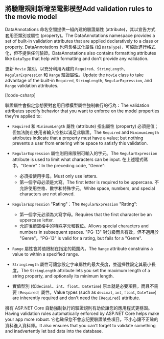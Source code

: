<!-- USED in RP and MVC tutorial -->

## <a name="add-validation-rules-to-the-movie-model"></a><span data-ttu-id="102e0-101">將驗證規則新增至電影模型</span><span class="sxs-lookup"><span data-stu-id="102e0-101">Add validation rules to the movie model</span></span>

<span data-ttu-id="102e0-102">DataAnnotations 命名空間提供一組內建的驗證屬性 (attribute)，其以宣告方式套用至類別或屬性 (property)。</span><span class="sxs-lookup"><span data-stu-id="102e0-102">The DataAnnotations namespace provides a set of built-in validation attributes that are applied declaratively to a class or property.</span></span> <span data-ttu-id="102e0-103">DataAnnotations 也包含格式化屬性 (如 `DataType`)，可協助進行格式化，但不提供任何驗證。</span><span class="sxs-lookup"><span data-stu-id="102e0-103">DataAnnotations also contains formatting attributes like `DataType` that help with formatting and don't provide any validation.</span></span>

<span data-ttu-id="102e0-104">更新 `Movie` 類別，以充分利用內建的 `Required`、`StringLength`、`RegularExpression` 和 `Range` 驗證屬性。</span><span class="sxs-lookup"><span data-stu-id="102e0-104">Update the `Movie` class to take advantage of the built-in `Required`, `StringLength`, `RegularExpression`, and `Range` validation attributes.</span></span>

[!code-csharp[](~/tutorials/first-mvc-app/start-mvc/sample/MvcMovie22/Models/MovieDateRatingDA.cs?name=snippet1)]

<span data-ttu-id="102e0-105">驗證屬性會指定您想要對套用目標模型屬性強制執行的行為：</span><span class="sxs-lookup"><span data-stu-id="102e0-105">The validation attributes specify behavior that you want to enforce on the model properties they're applied to:</span></span>

* <span data-ttu-id="102e0-106">`Required` 和 `MinimumLength` 屬性 (attribute) 指出屬性 (property) 必須是值；但無法防止使用者輸入空格以滿足此驗證。</span><span class="sxs-lookup"><span data-stu-id="102e0-106">The `Required` and `MinimumLength` attributes indicate that a property must have a value; but nothing prevents a user from entering white space to satisfy this validation.</span></span>
* <span data-ttu-id="102e0-107">`RegularExpression` 屬性則用來限制可輸入的字元。</span><span class="sxs-lookup"><span data-stu-id="102e0-107">The `RegularExpression` attribute is used to limit what characters can be input.</span></span> <span data-ttu-id="102e0-108">在上述程式碼中，"Genre"：</span><span class="sxs-lookup"><span data-stu-id="102e0-108">In the preceding code, "Genre":</span></span>

  * <span data-ttu-id="102e0-109">必須指使用字母。</span><span class="sxs-lookup"><span data-stu-id="102e0-109">Must only use letters.</span></span>
  * <span data-ttu-id="102e0-110">第一個字母必須是大寫。</span><span class="sxs-lookup"><span data-stu-id="102e0-110">The first letter is required to be uppercase.</span></span> <span data-ttu-id="102e0-111">不允許使用空格、數字和特殊字元。</span><span class="sxs-lookup"><span data-stu-id="102e0-111">White space, numbers, and special characters are not allowed.</span></span>

* <span data-ttu-id="102e0-112">`RegularExpression` "Rating"：</span><span class="sxs-lookup"><span data-stu-id="102e0-112">The `RegularExpression` "Rating":</span></span>

  * <span data-ttu-id="102e0-113">第一個字元必須為大寫字母。</span><span class="sxs-lookup"><span data-stu-id="102e0-113">Requires that the first character be an uppercase letter.</span></span>
  * <span data-ttu-id="102e0-114">允許後續空格中的特殊字元和數位。</span><span class="sxs-lookup"><span data-stu-id="102e0-114">Allows special characters and numbers in  subsequent spaces.</span></span> <span data-ttu-id="102e0-115">"PG-13" 對分級而言有效，但不適用於 "Genre"。</span><span class="sxs-lookup"><span data-stu-id="102e0-115">"PG-13" is valid for a rating, but fails for a "Genre".</span></span>

* <span data-ttu-id="102e0-116">`Range` 屬性會將值限制在指定的範圍內。</span><span class="sxs-lookup"><span data-stu-id="102e0-116">The `Range` attribute constrains a value to within a specified range.</span></span>
* <span data-ttu-id="102e0-117">`StringLength` 屬性可讓您設定字串屬性的最大長度，並選擇性設定其最小長度。</span><span class="sxs-lookup"><span data-stu-id="102e0-117">The `StringLength` attribute lets you set the maximum length of a string property, and optionally its minimum length.</span></span>
* <span data-ttu-id="102e0-118">實值型別 (如`decimal`、`int`、`float`、`DateTime`) 原本就是必要項目，而且不需要 `[Required]` 屬性。</span><span class="sxs-lookup"><span data-stu-id="102e0-118">Value types (such as `decimal`, `int`, `float`, `DateTime`) are inherently required and don't need the `[Required]` attribute.</span></span>

<span data-ttu-id="102e0-119">擁有 ASP.NET Core 自動強制執行的驗證規則有助於讓您的應用程式更穩固。</span><span class="sxs-lookup"><span data-stu-id="102e0-119">Having validation rules automatically enforced by ASP.NET Core helps make your app more robust.</span></span> <span data-ttu-id="102e0-120">它也確保您不會忘記要驗證某些項目，不小心讓不正確的資料進入資料庫。</span><span class="sxs-lookup"><span data-stu-id="102e0-120">It also ensures that you can't forget to validate something and inadvertently let bad data into the database.</span></span>
